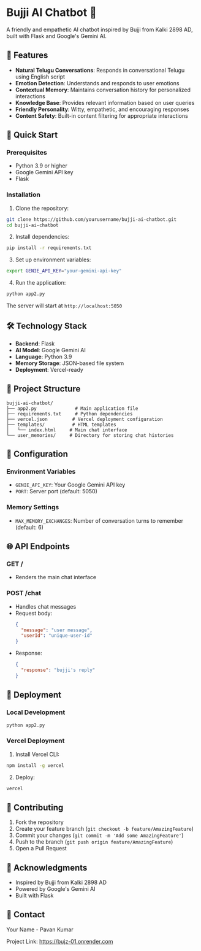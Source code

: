 # Bujji AI Chatbot 🤖

A friendly and empathetic AI chatbot inspired by Bujji from Kalki 2898 AD, built with Flask and Google's Gemini AI.

## 🌟 Features

- **Natural Telugu Conversations**: Responds in conversational Telugu using English script
- **Emotion Detection**: Understands and responds to user emotions
- **Contextual Memory**: Maintains conversation history for personalized interactions
- **Knowledge Base**: Provides relevant information based on user queries
- **Friendly Personality**: Witty, empathetic, and encouraging responses
- **Content Safety**: Built-in content filtering for appropriate interactions

## 🚀 Quick Start

### Prerequisites

- Python 3.9 or higher
- Google Gemini API key
- Flask

### Installation

1. Clone the repository:
```bash
git clone https://github.com/yourusername/bujji-ai-chatbot.git
cd bujji-ai-chatbot
```

2. Install dependencies:
```bash
pip install -r requirements.txt
```

3. Set up environment variables:
```bash
export GENIE_API_KEY="your-gemini-api-key"
```

4. Run the application:
```bash
python app2.py
```

The server will start at `http://localhost:5050`

## 🛠️ Technology Stack

- **Backend**: Flask
- **AI Model**: Google Gemini AI
- **Language**: Python 3.9
- **Memory Storage**: JSON-based file system
- **Deployment**: Vercel-ready

## 📁 Project Structure

```
bujji-ai-chatbot/
├── app2.py              # Main application file
├── requirements.txt     # Python dependencies
├── vercel.json         # Vercel deployment configuration
├── templates/          # HTML templates
│   └── index.html     # Main chat interface
└── user_memories/     # Directory for storing chat histories
```

## 🔧 Configuration

### Environment Variables

- `GENIE_API_KEY`: Your Google Gemini API key
- `PORT`: Server port (default: 5050)

### Memory Settings

- `MAX_MEMORY_EXCHANGES`: Number of conversation turns to remember (default: 6)

## 🌐 API Endpoints

### GET /
- Renders the main chat interface

### POST /chat
- Handles chat messages
- Request body:
  ```json
  {
    "message": "user message",
    "userId": "unique-user-id"
  }
  ```
- Response:
  ```json
  {
    "response": "bujji's reply"
  }
  ```

## 🚀 Deployment

### Local Development
```bash
python app2.py
```

### Vercel Deployment
1. Install Vercel CLI:
```bash
npm install -g vercel
```

2. Deploy:
```bash
vercel
```

## 🤝 Contributing

1. Fork the repository
2. Create your feature branch (`git checkout -b feature/AmazingFeature`)
3. Commit your changes (`git commit -m 'Add some AmazingFeature'`)
4. Push to the branch (`git push origin feature/AmazingFeature`)
5. Open a Pull Request


## 🙏 Acknowledgments

- Inspired by Bujji from Kalki 2898 AD
- Powered by Google's Gemini AI
- Built with Flask

## 📧 Contact

Your Name - Pavan Kumar

Project Link: https://bujz-01.onrender.com
